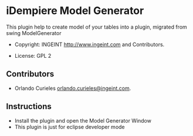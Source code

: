 # iDempiere Model Generator

This plugin help to create model of your tables into a plugin, migrated from swing ModelGenerator


- Copyright: INGEINT <http://www.ingeint.com> and Contributors.

- License: GPL 2


## Contributors
- Orlando Curieles <orlando.curieles@ingeint.com>.


## Instructions

- Install the plugin and open the Model Generator Window
- This plugin is just for eclipse developer mode
